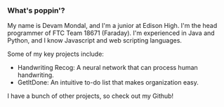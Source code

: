 ### What's poppin'?

My name is Devam Mondal, and I'm a junior at Edison High.
I'm the head programmer of FTC Team 18671 (Faraday).
I'm experienced in Java and Python, and I know Javascript and web scripting languages.

Some of my key projects include:
* Handwriting Recog: A neural network that can process human handwriting.
* GetItDone: An intuitive to-do list that makes organization easy.

I have a bunch of other projects, so check out my Github!
